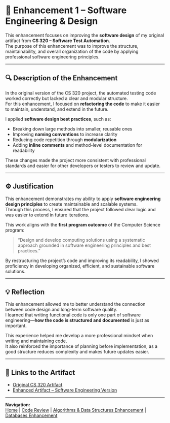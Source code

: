 # 🧩 Enhancement 1 – Software Engineering & Design

This enhancement focuses on improving the **software design** of my original artifact from **CS 320 – Software Test Automation**.  
The purpose of this enhancement was to improve the structure, maintainability, and overall organization of the code by applying professional software engineering principles.

---

## 🔍 Description of the Enhancement

In the original version of the CS 320 project, the automated testing code worked correctly but lacked a clear and modular structure.  
For this enhancement, I focused on **refactoring the code** to make it easier to maintain, understand, and extend in the future.  

I applied **software design best practices**, such as:
- Breaking down large methods into smaller, reusable ones  
- Improving **naming conventions** to increase clarity  
- Reducing code repetition through **modularization**  
- Adding **inline comments** and method-level documentation for readability  

These changes made the project more consistent with professional standards and easier for other developers or testers to review and update.

---

## ⚙️ Justification

This enhancement demonstrates my ability to apply **software engineering design principles** to create maintainable and scalable systems.  
Through this process, I ensured that the project followed clear logic and was easier to extend in future iterations.

This work aligns with the **first program outcome** of the Computer Science program:  
> “Design and develop computing solutions using a systematic approach grounded in software engineering principles and best practices.”

By restructuring the project’s code and improving its readability, I showed proficiency in developing organized, efficient, and sustainable software solutions.

---

## 💡 Reflection

This enhancement allowed me to better understand the connection between code design and long-term software quality.  
I learned that writing functional code is only one part of software engineering—**how the code is structured and documented** is just as important.

This experience helped me develop a more professional mindset when writing and maintaining code.  
It also reinforced the importance of planning before implementation, as a good structure reduces complexity and makes future updates easier.

---

## 🧾 Links to the Artifact

- [Original CS 320 Artifact](https://github.com/valeriac12/valeriac12.github.io/blob/main/CS320_Original.zip)
- [Enhanced Artifact – Software Engineering Version](https://github.com/valeriac12/valeriac12.github.io/blob/main/CS320_Enhanced_SoftwareDesign.zip)

---

**Navigation:**  
[Home](index.html) | [Code Review](code-review.html) | [Algorithms & Data Structures Enhancement](enhancement2.html) | [Databases Enhancement](enhancement3.html)
